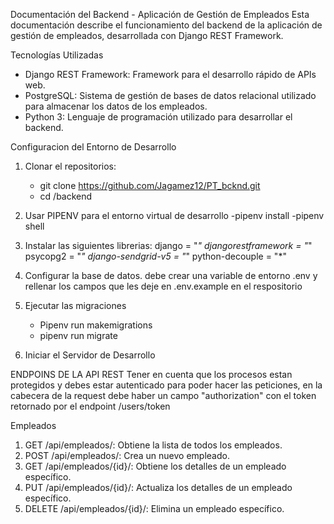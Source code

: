 Documentación del Backend - Aplicación de Gestión de Empleados
Esta documentación describe el funcionamiento del backend de la aplicación de gestión de empleados, desarrollada con Django REST Framework.

Tecnologías Utilizadas
 - Django REST Framework: Framework para el desarrollo rápido de APIs web.
 - PostgreSQL: Sistema de gestión de bases de datos relacional utilizado para almacenar los datos de los empleados.
 - Python 3: Lenguaje de programación utilizado para desarrollar el backend.

Configuracion del Entorno de Desarrollo 

1. Clonar el repositorios:
    - git clone https://github.com/Jagamez12/PT_bcknd.git
    - cd /backend
2. Usar PIPENV para el entorno virtual de desarrollo
    -pipenv install
    -pipenv shell
3. Instalar las siguientes librerias:
    django = "*"
    djangorestframework = "*"
    psycopg2 = "*"
    django-sendgrid-v5 = "*"
    python-decouple = "*"

4. Configurar la base de datos.
    debe crear una variable de entorno .env y rellenar los campos que les deje en .env.example en el respositorio
5. Ejecutar las migraciones
    - Pipenv run makemigrations
    - pipenv run migrate
6. Iniciar el Servidor de Desarrollo

ENDPOINS DE LA API REST
Tener en cuenta que los procesos estan protegidos y debes estar autenticado para poder hacer las peticiones, en la cabecera de la request debe haber un campo "authorization" con el token retornado por el endpoint /users/token

Empleados
 1. GET /api/empleados/: Obtiene la lista de todos los empleados.
 2. POST /api/empleados/: Crea un nuevo empleado.
 3. GET /api/empleados/{id}/: Obtiene los detalles de un empleado específico.
 4. PUT /api/empleados/{id}/: Actualiza los detalles de un empleado específico.
 5. DELETE /api/empleados/{id}/: Elimina un empleado específico.

 